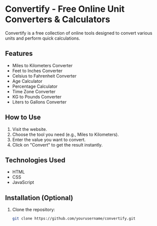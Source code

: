 # Convertify - Free Online Unit Converters & Calculators

Convertify is a free collection of online tools designed to convert various units and perform quick calculations.

## Features
- Miles to Kilometers Converter
- Feet to Inches Converter
- Celsius to Fahrenheit Converter
- Age Calculator
- Percentage Calculator
- Time Zone Converter
- KG to Pounds Converter
- Liters to Gallons Converter

## How to Use
1. Visit the website.
2. Choose the tool you need (e.g., Miles to Kilometers).
3. Enter the value you want to convert.
4. Click on "Convert" to get the result instantly.

## Technologies Used
- HTML
- CSS
- JavaScript

## Installation (Optional)
1. Clone the repository:
   ```bash
   git clone https://github.com/yourusername/convertify.git
